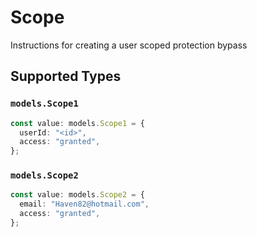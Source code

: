 # Scope

Instructions for creating a user scoped protection bypass


## Supported Types

### `models.Scope1`

```typescript
const value: models.Scope1 = {
  userId: "<id>",
  access: "granted",
};
```

### `models.Scope2`

```typescript
const value: models.Scope2 = {
  email: "Haven82@hotmail.com",
  access: "granted",
};
```

